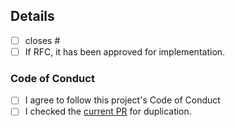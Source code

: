 <!--
Thanks for opening a PR! Your contribution is much appreciated.
In order to make sure your PR is handled as smoothly as possible we request that you follow the checklist sections below.
Choose the right checklist for the change that you're making:
-->

## Details

- [ ] closes #
- [ ] If RFC, it has been approved for implementation.

### Code of Conduct

- [ ] I agree to follow this project's Code of Conduct
- [ ] I checked the [current PR](https://github.com/PlasmoHQ/plasmo/pulls) for duplication.
